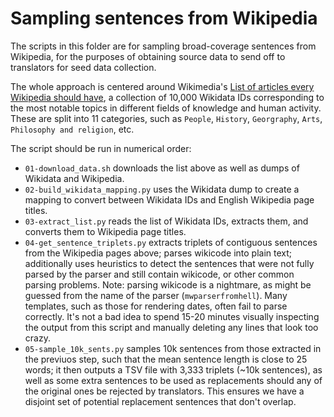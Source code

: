 # Sampling sentences from Wikipedia

The scripts in this folder are for sampling broad-coverage sentences from Wikipedia,
for the purposes of obtaining source data to send off to translators for seed data
collection.

The whole approach is centered around Wikimedia's [List of articles every Wikipedia should have](https://meta.wikimedia.org/wiki/List_of_articles_every_Wikipedia_should_have/Expanded),
a collection of 10,000 Wikidata IDs corresponding to the most notable topics in
different fields of knowledge and human activity. These are split into 11 categories,
such as `People`, `History`, `Georgraphy`, `Arts`, `Philosophy and religion`, etc.

The script should be run in numerical order:
* `01-download_data.sh` downloads the list above as well as dumps of Wikidata and
  Wikipedia.
* `02-build_wikidata_mapping.py` uses the Wikidata dump to create a mapping to convert
  between Wikidata IDs and English Wikipedia page titles.
* `03-extract_list.py` reads the list of Wikidata IDs, extracts them, and converts them
  to Wikipedia page titles.
* `04-get_sentence_triplets.py` extracts triplets of contiguous sentences from the
  Wikipedia pages above; parses wikicode into plain text; additionally uses heuristics
  to detect the sentences that were not fully parsed by the parser and still contain
  wikicode, or other common parsing problems. Note: parsing wikicode is a nightmare,
  as might be guessed from the name of the parser (`mwparserfromhell`). Many templates,
  such as those for rendering dates, often fail to parse correctly. It's not a bad idea
  to spend 15-20 minutes visually inspecting the output from this script and manually
  deleting any lines that look too crazy.
* `05-sample_10k_sents.py` samples 10k sentences from those extracted in the previuos
  step, such that the mean sentence length is close to 25 words; it then outputs a TSV
  file with 3,333 triplets (~10k sentences), as well as some extra sentences to be used
  as replacements should any of the original ones be rejected by translators. This
  ensures we have a disjoint set of potential replacement sentences that don't overlap.
